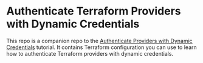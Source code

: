 # Authenticate Terraform Providers with Dynamic Credentials

This repo is a companion repo to the [Authenticate Providers with Dynamic
Credentials](https://developer.hashicorp.com/terraform/tutorials/cloud/dynamic-credentials)
tutorial. It contains Terraform configuration you can use to learn how to
authenticate Terraform providers with dynamic credentials.
